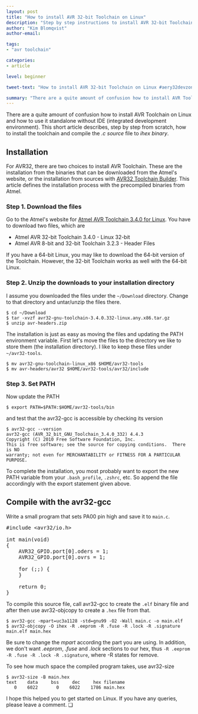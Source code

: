 ```yaml
---
layout: post
title: "How to install AVR 32-bit Toolchain on Linux"
description: "Step by step instructions to install AVR 32-bit Toolchain"
author: "Kim Blomqvist"
author-email:

tags:
- "avr toolchain"

categories:
- article

level: beginner

tweet-text: "How to install AVR 32-bit Toolchain on Linux #aery32devzone"

summary: "There are a quite amount of confusion how to install AVR Toolchain on Linux and how to use it standalone without IDE. To make this process easier I decided to describe the installation process step by step"
---
```


There are a quite amount of confusion how to install AVR Toolchain on Linux and how to use it standalone without IDE (integrated development environment). This short article describes, step by step from scratch, how to install the toolchain and compile the *.c source* file to *ihex binary*.

## Installation

For AVR32, there are two choices to install AVR Toolchain. These are the installation from the binaries that can be downloaded from the Atmel's website, or the installation from sources with [AVR32 Toolchain Builder](https://github.com/jsnyder/avr32-toolchain). This article defines the installation process with the precompiled binaries from Atmel.

### Step 1. Download the files

Go to the Atmel's website for [Atmel AVR Toolchain 3.4.0 for Linux](http://www.atmel.com/tools/ATMELAVRTOOLCHAINFORLINUX.aspx). You have to download two files, which are

- Atmel AVR 32-bit Toolchain 3.4.0 - Linux 32-bit
- Atmel AVR 8-bit and 32-bit Toolchain 3.2.3 - Header Files

If you have a 64-bit Linux, you may like to download the 64-bit version of the Toolchain. However, the 32-bit Toolchain works as well with the 64-bit Linux.

### Step 2. Unzip the downloads to your installation directory

I assume you downloaded the files under the `~/Download` directory. Change to that directory and untar/unzip the files there.

    $ cd ~/Download
    $ tar -xvzf avr32-gnu-toolchain-3.4.0.332-linux.any.x86.tar.gz
    $ unzip avr-headers.zip

The installation is just as easy as moving the files and updating the PATH environment variable. First let's move the files to the directory we like to store them (the installation directory). I like to keep these files under `~/avr32-tools`.

    $ mv avr32-gnu-toolchain-linux_x86 $HOME/avr32-tools
    $ mv avr-headers/avr32 $HOME/avr32-tools/avr32/include

### Step 3. Set PATH

Now update the PATH

    $ export PATH=$PATH:$HOME/avr32-tools/bin

and test that the avr32-gcc is accessible by checking its version

    $ avr32-gcc --version
    avr32-gcc (AVR_32_bit_GNU_Toolchain_3.4.0_332) 4.4.3
    Copyright (C) 2010 Free Software Foundation, Inc.
    This is free software; see the source for copying conditions.  There is NO
    warranty; not even for MERCHANTABILITY or FITNESS FOR A PARTICULAR PURPOSE.

To complete the installation, you most probably want to export the new PATH variable from your `.bash_profile`, `.zshrc`, etc. So append the file accordingly with the export statement given above.

## Compile with the avr32-gcc

Write a small program that sets PA00 pin high and save it to `main.c`.

<pre class="prettyprint lang-c">
#include &lt;avr32/io.h&gt;

int main(void)
{
	AVR32_GPIO.port[0].oders = 1;
	AVR32_GPIO.port[0].ovrs = 1;

	for (;;) {
	}

	return 0;
}
</pre>

To compile this source file, call avr32-gcc to create the `.elf` binary file and after then use avr32-objcopy to create a `.hex` file from that.

    $ avr32-gcc -mpart=uc3a1128 -std=gnu99 -O2 -Wall main.c -o main.elf
    $ avr32-objcopy -O ihex -R .eeprom -R .fuse -R .lock -R .signature main.elf main.hex

Be sure to change the *mpart* according the part you are using. In addition, we don't want *.eeprom*, *.fuse* and *.lock* sections to our hex, thus `-R .eeprom -R .fuse -R .lock -R .signature`, where -R states for remove.

To see how much space the compiled program takes, use avr32-size

    $ avr32-size -B main.hex
    text    data     bss     dec     hex filename
       0    6022       0    6022    1786 main.hex

I hope this helped you to get started on Linux. If you have any queries, please leave a comment. &#10065;